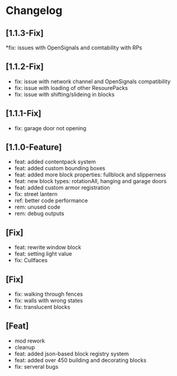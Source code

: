 # Changelog

## [1.1.3-Fix]

*fix: issues with OpenSignals and comtability with RPs

## [1.1.2-Fix]

* fix: issue with network channel and OpenSignals compatibility
* fix: issue with loading of other ResourePacks
* fix: issue with shifting/slideing in blocks

## [1.1.1-Fix]

* fix: garage door not opening

## [1.1.0-Feature]

* feat: added contentpack system
* feat: added custom bounding boxes
* feat: added more block properties: fullblock and slipperness
* feat: new block types: rotationAll, hanging and garage doors
* feat: added custom armor registration
* fix: street lantern
* ref: better code performance
* rem: unused code
* rem: debug outputs

## [Fix]

* feat: rewrite window block
* feat: setting light value
* fix: Cullfaces

## [Fix]

* fix: walking through fences
* fix: walls with wrong states
* fix: translucent blocks

## [Feat]

* mod rework
* cleanup
* feat: added json-based block registry system
* feat: added over 450 building and decorating blocks 
* fix: serveral bugs
